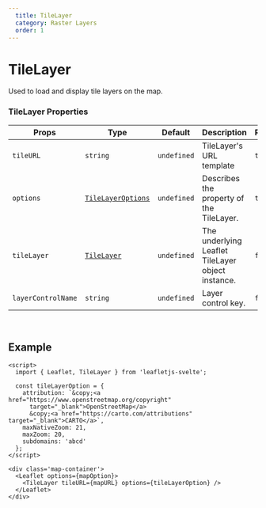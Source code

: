 ```yaml
---
  title: TileLayer
  category: Raster Layers
  order: 1
---
```

<script>
  import MapUsage from '/src/common/sample/MapUsage.svelte';
</script>

# TileLayer

Used to load and display tile layers on the map.

### TileLayer Properties

<div class='doc-table-container'>

| Props | Type | Default | Description | Required |
| --- | --- | --- | --- | -- |
| `tileURL` | `string` | `undefined` | TileLayer's URL template | `true` | 
| `options` | [`TileLayerOptions`](https://leafletjs.com/reference.html#tilelayer) | `undefined` | Describes the property of the TileLayer. | `true` |
| `tileLayer` | [`TileLayer`](https://leafletjs.com/reference.html#tilelayer) | `undefined` | The underlying Leaflet TileLayer object instance. | `false` |
| `layerControlName`| `string` | `undefined` | Layer control key. | `false` |

</div>

<br>

## Example
<div class='example'>

  <MapUsage/>

  ```svelte
  <script>
    import { Leaflet, TileLayer } from 'leafletjs-svelte';

    const tileLayerOption = {
      attribution: `&copy;<a href="https://www.openstreetmap.org/copyright"
        target="_blank">OpenStreetMap</a>
        &copy;<a href="https://carto.com/attributions" target="_blank">CARTO</a>`,
      maxNativeZoom: 21,
      maxZoom: 20,
      subdomains: 'abcd'
    };
  </script>

  <div class='map-container'>
    <Leaflet options={mapOption}>
      <TileLayer tileURL={mapURL} options={tileLayerOption} />
    </Leaflet>
  </div>

  ```

</div>